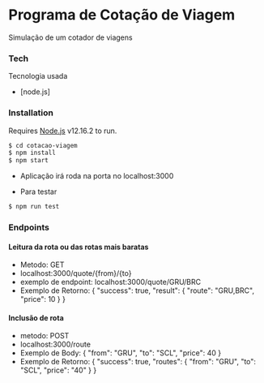 # Programa de Cotação de Viagem
Simulação de um cotador de viagens

### Tech
Tecnologia usada

* [node.js]

### Installation

Requires [Node.js](https://nodejs.org/) v12.16.2 to run.

```sh
$ cd cotacao-viagem
$ npm install
$ npm start
```
- Aplicação irá roda na porta no localhost:3000

- Para testar
```sh
$ npm run test
```

### Endpoints

#### Leitura da rota ou das rotas mais baratas

- Metodo: GET
- localhost:3000/quote/{from}/{to}
- exemplo de endpoint: localhost:3000/quote/GRU/BRC
- Exemplo de Retorno: {
    "success": true,
    "result": {
    "route": "GRU,BRC",
    "price": 10
    }
}

#### Inclusão de rota

- metodo: POST
- localhost:3000/route
- Exemplo de Body: {
	 "from": "GRU",
	 "to": "SCL",
	 "price": 40
 }
 - Exemplo de Retorno: {
  "success": true,
  "routes": {
    "from": "GRU",
    "to": "SCL",
    "price": "40"
  }
}







